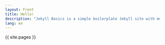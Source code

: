 ```yaml
---
layout: front
title: Hello!
description: "Jekyll Basics is a simple boilerplate Jekyll site with multilingual (and Jekyll+ CMS) support."
lang: en
---
```

{{ site.pages }}
